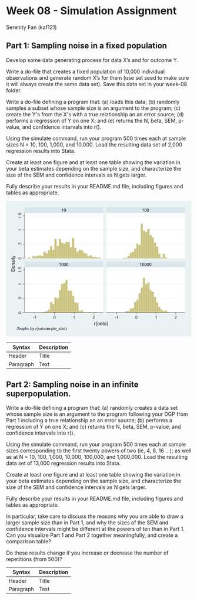 # Week 08 - Simulation Assignment 
Serenity Fan (kaf121)

## Part 1: Sampling noise in a fixed population

Develop some data generating process for data X’s and for outcome Y.

Write a do-file that creates a fixed population of 10,000 individual observations and generate random X’s for them (use set seed to make sure it will always create the same data set). Save this data set in your week-08 folder.

Write a do-file defining a program that: (a) loads this data; (b) randomly samples a subset whose sample size is an argument to the program; (c) create the Y's from the X's with a true relationship an an error source; (d) performs a regression of Y on one X; and (e) returns the N, beta, SEM, p-value, and confidence intervals into r().

Using the simulate command, run your program 500 times each at sample sizes N = 10, 100, 1,000, and 10,000. Load the resulting data set of 2,000 regression results into Stata.

Create at least one figure and at least one table showing the variation in your beta estimates depending on the sample size, and characterize the size of the SEM and confidence intervals as N gets larger.

Fully describe your results in your README.md file, including figures and tables as appropriate.

![Beta_FixedPop_Graph](beta_graph_fixed.png)


| Syntax      | Description |
| ----------- | ----------- |
| Header      | Title       |
| Paragraph   | Text        |





## Part 2: Sampling noise in an infinite superpopulation.

Write a do-file defining a program that: (a) randomly creates a data set whose sample size is an argument to the program following your DGP from Part 1 including a true relationship an an error source; (b) performs a regression of Y on one X; and (c) returns the N, beta, SEM, p-value, and confidence intervals into r().

Using the simulate command, run your program 500 times each at sample sizes corresponding to the first twenty powers of two (ie, 4, 8, 16 ...); as well as at N = 10, 100, 1,000, 10,000, 100,000, and 1,000,000. Load the resulting data set of 13,000 regression results into Stata.

Create at least one figure and at least one table showing the variation in your beta estimates depending on the sample size, and characterize the size of the SEM and confidence intervals as N gets larger.

Fully describe your results in your README.md file, including figures and tables as appropriate.

In particular, take care to discuss the reasons why you are able to draw a larger sample size than in Part 1, and why the sizes of the SEM and confidence intervals might be different at the powers of ten than in Part 1. Can you visualize Part 1 and Part 2 together meaningfully, and create a comparison table?

Do these results change if you increase or decrease the number of repetitions (from 500)?


| Syntax      | Description |
| ----------- | ----------- |
| Header      | Title       |
| Paragraph   | Text        |